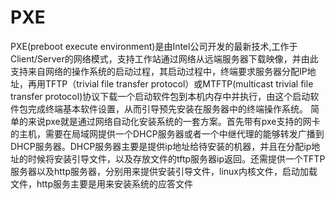 # PXE
  PXE(preboot execute environment)是由Intel公司开发的最新技术,工作于Client/Server的网络模式，支持工作站通过网络从远端服务器下载映像，并由此支持来自网络的操作系统的启动过程，其启动过程中，终端要求服务器分配IP地址，再用TFTP（trivial file transfer protocol）或MTFTP(multicast trivial file transfer protocol)协议下载一个启动软件包到本机内存中并执行，由这个启动软件包完成终端基本软件设置，从而引导预先安装在服务器中的终端操作系统。
  简单的来说pxe就是通过网络自动化安装系统的一套方案。首先带有pxe支持的网卡的主机，需要在局域网提供一个DHCP服务器或者一个中继代理的能够转发广播到DHCP服务器。DHCP服务器主要是提供ip地址给待安装的机器，并且在分配ip地址的时候将安装引导文件，以及存放文件的tftp服务器ip返回。还需提供一个TFTP服务器以及http服务器，分别用来提供安装引导文件，linux内核文件，启动加载文件，http服务主要是用来安装系统的应答文件

<!--stackedit_data:
eyJoaXN0b3J5IjpbLTEwMDU3Nzg3MjksMjA1NzcyMTI2LC05MD
MyODgzNzRdfQ==
-->